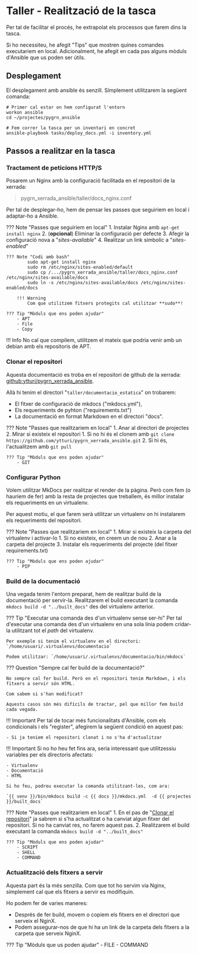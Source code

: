 # Taller - Realització de la tasca

Per tal de facilitar el procés, he extrapolat els processos que farem dins la tasca.

Si ho necessiteu, he afegit "Tips" que mostren quines comandes executariem en local.
Adicionalment, he afegit en cada pas alguns mòduls d'Ansible que us poden ser útils.

## Desplegament

El desplegament amb ansible és senzill. Símplement utilitzarem la següent comanda:

```
# Primer cal estar on hem configurat l'entorn
workon ansible
cd ~/projectes/pygrn_ansible

# Fem correr la tasca per un inventari en concret
ansible-playbook tasks/deploy_docs.yml -i inventory.yml
```

## Passos a realitzar en la tasca

### Tractament de peticions HTTP/S

Posarem un Nginx amb la configuració facilitada en el repositori de la xerrada:

> pygrn_xerrada_ansible/taller/docs_nginx.conf


Per tal de desplegar-ho, hem de pensar les passes que seguiriem en local i adaptar-ho a Ansible.

??? Note "Passes que seguiriem en local"
    1. Instalar Nginx amb `apt-get install nginx` 
    2. (**opcional**) Eliminar la configuració per defecte
    3. Afegir la configuració nova a "_sites-available_"
    4. Realitzar un link simbolic a "_sites-enabled_"

    ??? Note "Codi amb bash"
            sudo apt-get install nginx
            sudo rm /etc/nginx/sites-enabled/default
            sudo cp /.../pygrn_xerrada_ansible/taller/docs_nginx.conf /etc/nginx/sites-available/docs
            sudo ln -s /etc/nginx/sites-available/docs /etc/nginx/sites-enabled/docs 
        
        !!! Warning
            Com que utilitzem fitxers protegits cal utilitzar **sudo**!

    ??? Tip "Mòduls que ens poden ajudar"
        - APT
        - File
        - Copy

!!! Info
    No cal que compilem, utilitzem el mateix que podria venir amb un debian amb els repositoris de APT.


### Clonar el repositori

Aquesta documentació es troba en el repositori de github de la xerrada: [github:ytturi/pygrn_xerrada_ansible](https://github.com/ytturi/pygrn_xerrada_ansible).

Allà hi tenim el directori "`taller/documentacio_estatica`" on trobarem:

- El fitxer de configuració de mkdocs ("mkdocs.yml"),
- Els requeriments de pyhton ("requirements.txt") 
- La documentació en format Markdown en el directori "docs".

??? Note "Passes que realitzariem en local"
    1. Anar al directori de projectes
    2. Mirar si existeix el repositori
        1. Si no hi és el clonem amb `git clone https://github.com/ytturi/pygrn_xerrada_ansible.git`
        2. Si hi és, l'actualitzem amb `git pull`
        
    ??? Tip "Mòduls que ens poden ajudar"
        - GIT

### Configurar Python

Volem utilitzar MkDocs per realitzar el render de la pàgina. 
Però com fem (o hauriem de fer) amb la resta de projectes que treballem,
és millor instalar els requeriments en un virtualenv.

Per aquest motiu, el que farem serà utilitzar un virtualenv on hi instalarem els requeriments del repositori.

??? Note "Passes que realitzariem en local"
    1. Mirar si existeix la carpeta del virtualenv i activar-lo
        1. Si no existeix, en creem un de nou
    2. Anar a la carpeta del projecte
    3. Instalar els requeriments del projecte (del fitxer requirements.txt)

    ??? Tip "Mòduls que ens poden ajudar"
        - PIP

### Build de la documentació

Una vegada tenim l'entorn preparat, hem de realitzar build de la documentació per servir-la.
Realitzarem el build executant la comanda `mkdocs build -d "../built_docs"` des del virtualenv anterior.

??? Tip "Executar una comanda des d'un virtualenv sense ser-hi"
    Per tal d'executar una comanda des d'un virtualenv en una sola línia podem cridar-la utilitzant
    tot el _path_ del virtualenv.

    Per exemple si tenim el virtualenv en el directori: `/home/usuari/.virtualenvs/documentacio`

    Podem utilitzar: `/home/usuari/.virtualenvs/documentacio/bin/mkdocs`
 

??? Question "Sempre cal fer build de la documentació?"

    No sempre cal fer build. Però en el repositori tenim Markdown, i els fitxers a servir són HTML.

    Com sabem si s'han modificat?

    Aquests casos són més difícils de tractar, pel que millor fem build cada vegada.

!!! Important
    Per tal de tocar més funcionalitats d'Ansible, com els condicionals i els "register", 
    afegirem la següent condició en aquest pas:

    - Si ja teniem el repositori clonat i no s'ha d'actualitzar

!!! Important
    Si no ho heu fet fins ara, sería interessant que utilitzessiu variables per els directoris afectats:

    - Virtualenv
    - Documentació
    - HTML

    Si ho feu, podreu executar la comanda utilitzant-les, com ara:

    `{{ venv }}/bin/mkdocs build -c {{ docs }}/mkdocs.yml  -d {{ projectes }}/built_docs`

??? Note "Passes que realitzariem en local"
    1. En el pas de "[Clonar el repositori](#clonar-el-repositori)" ja sabrem si s'ha actualitzat o
       ha canviat algun fitxer del repositori. Si no ha canviat res, no farem aquest pas.
    2. Realitzarem el build executant la comanda `mkdocs build -d "../built_docs"`

    ??? Tip "Mòduls que ens poden ajudar"
        - SCRIPT
        - SHELL
        - COMMAND

### Actualització dels fitxers a servir

Aquesta part és la més senzilla. Com que tot ho servim via Nginx,
símplement cal que els fitxers a servir es modifiquin.

Ho podem fer de varies maneres:

- Després de fer build, movem o copiem els fitxers en el directori que serveix el NginX.
- Podem assegurar-nos de que hi ha un link de la carpeta dels fitxers a la carpeta que serveix NginX.

??? Tip "Mòduls que us poden ajudar"
    - FILE
    - COMMAND


